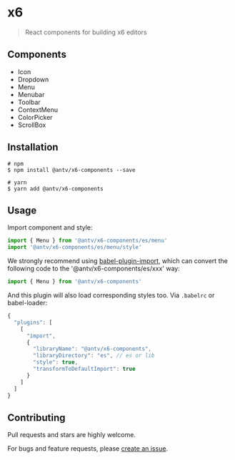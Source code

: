# x6

> React components for building x6 editors

## Components

- Icon
- Dropdown
- Menu
- Menubar
- Toolbar
- ContextMenu
- ColorPicker
- ScrollBox

## Installation

```shell
# npm
$ npm install @antv/x6-components --save

# yarn
$ yarn add @antv/x6-components
```

## Usage

Import component and style:

```ts
import { Menu } from '@antv/x6-components/es/menu'
import '@antv/x6-components/es/menu/style'
```

We strongly recommend using [babel-plugin-import](https://github.com/ant-design/babel-plugin-import), which can convert the following code to the '@antv/x6-components/es/xxx' way:

```ts
import { Menu } from '@antv/x6-components'
```

And this plugin will also load corresponding styles too. Via `.babelrc` or babel-loader:

```js
{
  "plugins": [
    [
      "import",
      {
        "libraryName": "@antv/x6-components",
        "libraryDirectory": "es", // es or lib
        "style": true,
        "transformToDefaultImport": true
      }
    ]
  ]
}
```

## Contributing

Pull requests and stars are highly welcome.

For bugs and feature requests, please [create an issue](https://github.com/antvis/x6/issues/new).
